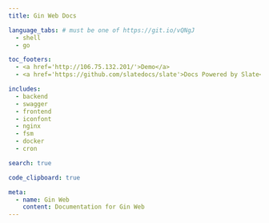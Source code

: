 ```yaml
---
title: Gin Web Docs

language_tabs: # must be one of https://git.io/vQNgJ
  - shell
  - go

toc_footers:
  - <a href='http://106.75.132.201/'>Demo</a>
  - <a href='https://github.com/slatedocs/slate'>Docs Powered by Slate</a>

includes:
  - backend
  - swagger
  - frontend
  - iconfont
  - nginx
  - fsm
  - docker
  - cron

search: true

code_clipboard: true

meta:
  - name: Gin Web
    content: Documentation for Gin Web
---
```

